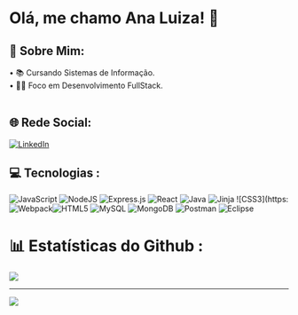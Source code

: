# Olá, me chamo Ana Luiza! 👋

## 💫 Sobre Mim:
• 📚 Cursando Sistemas de Informação.<br>
• 👩‍💻 Foco em Desenvolvimento FullStack. <br><br>

## 🌐 Rede Social:
[![LinkedIn](https://img.shields.io/badge/LinkedIn-%230077B5.svg?logo=linkedin&logoColor=white)](https://linkedin.com/in/luizafavacho-dev) 

## 💻 Tecnologias :
![JavaScript](https://img.shields.io/badge/javascript-%23323330.svg?style=for-the-badge&logo=javascript&logoColor=%23F7DF1E)
![NodeJS](https://img.shields.io/badge/node.js-6DA55F?style=for-the-badge&logo=node.js&logoColor=white)
![Express.js](https://img.shields.io/badge/express.js-%23404d59.svg?style=for-the-badge&logo=express&logoColor=%2361DAFB)
![React](https://img.shields.io/badge/React-20232A?style=for-the-badge&logo=react&logoColor=61DAFB) ![Java](https://img.shields.io/badge/java-%23ED8B00.svg?style=for-the-badge&logo=java&logoColor=white) ![Jinja](https://img.shields.io/badge/jinja-white.svg?style=for-the-badge&logo=jinja&logoColor=black) ![CSS3](https:![Webpack](https://img.shields.io/badge/webpack-%238DD6F9.svg?style=for-the-badge&logo=webpack&logoColor=black)![HTML5](https://img.shields.io/badge/html5-%23E34F26.svg?style=for-the-badge&logo=html5&logoColor=white) ![MySQL](https://img.shields.io/badge/mysql-%2300f.svg?style=for-the-badge&logo=mysql&logoColor=white) ![MongoDB](https://img.shields.io/badge/MongoDB-%234ea94b.svg?style=for-the-badge&logo=mongodb&logoColor=white) ![Postman](https://img.shields.io/badge/Postman-FF6C37?style=for-the-badge&logo=postman&logoColor=white) ![Eclipse](https://img.shields.io/badge/Eclipse-FE7A16.svg?style=for-the-badge&logo=Eclipse&logoColor=white)

# 📊 Estatísticas do Github :
![](https://github-readme-stats.vercel.app/api/top-langs/?username=naluhfvc&theme=dark&hide_border=false&include_all_commits=false&count_private=true&layout=compact)

---
[![](https://visitcount.itsvg.in/api?id=naluhfvc&icon=1&color=1)](https://visitcount.itsvg.in)

